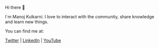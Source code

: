 Hi there :wave:

I`m Manoj Kulkarni. I love to interact with the community, share knowledge and learn new things.

You can find me at:

[Twitter](https://twitter.com/manojkulkarni30/) | [LinkedIn](https://www.linkedin.com/in/manojkulkarni30/) | [YouTube](https://www.youtube.com/c/ManojKulkarni30)
